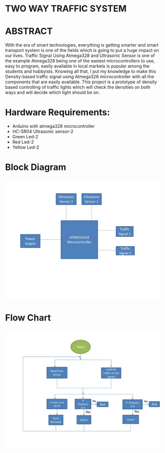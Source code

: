 # **TWO WAY TRAFFIC SYSTEM**

# **ABSTRACT**
With the era of smart technologies, everything is getting smarter and smart transport system is one of the fields which is going to put a huge impact on our lives. Traffic Signal Using Atmega328 and Ultrasonic Sensor is one of the example
 Atmega328 being one of the easiest microcontrollers to use, easy to program, easily available in local markets is popular among the students and hobbyists.
Knowing all that, I put my knowledge to make this Density-based traffic signal using Atmega328 microcontroller with all the components that are easily available.
This project is a prototype of density based controlling of traffic lights which will check the densities on both ways and will decide which light should be on.

# **Hardware Requirements:**
* Arduino with atmega328 microcontroller
* HC-SR04 Ultrasonic sensor-2
*	Green Led-2
*	Red Led-2
*	Yellow Led-2
# **Block Diagram**
![block diagram link](https://github.com/DeekshithaSai/M2_twowaytrafficsystem/blob/main/3-Design/Block%20Diagram.jpg)
----
# **Flow Chart**
![flowchart link](https://github.com/DeekshithaSai/M2_twowaytrafficsystem/blob/main/3-Design/flowchart.jpg)
----




    
